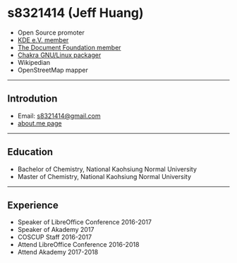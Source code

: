 # s8321414 (Jeff Huang)
* Open Source promoter
* [KDE e.V. member](https://ev.kde.org/members.php)
* [The Document Foundation member](https://www.documentfoundation.org/governance/members/)
* [Chakra GNU/Linux packager](https://www.chakralinux.org/?contributors)
* Wikipedian
* OpenStreetMap mapper

---

## Introdution
* Email: s8321414@gmail.com
* [about.me page](https://about.me/s8321414)

---

## Education
* Bachelor of Chemistry, National Kaohsiung Normal University
* Master of Chemistry, National Kaohsiung Normal University

---

## Experience
* Speaker of LibreOffice Conference 2016-2017
* Speaker of Akademy 2017
* COSCUP Staff 2016-2017
* Attend LibreOffice Conference 2016-2018
* Attend Akademy 2017-2018
